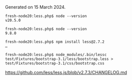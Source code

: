 Generated on 15 March 2024.

```
fresh-node20:less.php$ node --version
v20.5.0

fresh-node20:less.php$ node --version
9.8.0

fresh-node20:less.php$ npm install less@2.7.2
…

fresh-node20:less.php$ node_modules/.bin/lessc test/Fixtures/bootstrap-3.1/less/bootstrap.less > test/Fixtures/bootstrap-3.1/css/bootstrap.css
```

<https://github.com/less/less.js/blob/v2.7.3/CHANGELOG.md>
